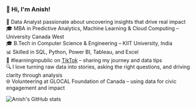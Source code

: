 <!-- Level 1: Simple bio and stats -->

### 👋 Hi, I'm Anish!

💼 Data Analyst passionate about uncovering insights that drive real impact<br>
🎓 MBA in Predictive Analytics, Machine Learning & Cloud Computing – University Canada West<br>
🎓 B.Tech in Computer Science & Engineering – KIIT University, India<br>
📊 Skilled in SQL, Python, Power BI, Tableau, and Excel<br>
🌱 #learninginpublic on [TikTok](https://www.tiktok.com/@datawithanish?_t=ZM-8y9HMn1luVi&_r=1) – sharing my journey and data tips<br>
🔍 I love turning raw data into stories, asking the right questions, and driving clarity through analysis<br>
🌐 Volunteering at GLOCAL Foundation of Canada – using data for civic engagement and impact<br>

<!-- GitHub stats -->
![Anish's GitHub stats](https://github-readme-stats.vercel.app/api?username=anish-lama&count_private=true&show_icons=true&theme=radical&hide_rank=false)
